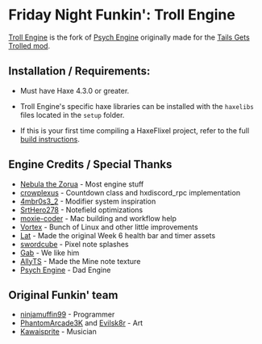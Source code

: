 # Friday Night Funkin': Troll Engine

[Troll Engine](https://github.com/riconuts/troll-engine) is the fork of [Psych Engine](https://github.com/ShadowMario/FNF-PsychEngine) originally made for the [Tails Gets Trolled mod](https://gamebanana.com/mods/320596).


## Installation / Requirements:

* Must have Haxe 4.3.0 or greater.

* Troll Engine's specific haxe libraries can be installed with the `haxelibs` files located in the `setup` folder.

* If this is your first time compiling a HaxeFlixel project, refer to the full [build instructions](https://github.com/riconuts/FNF-Troll-Engine/blob/main/BUILDING.md).

## Engine Credits / Special Thanks
- [Nebula the Zorua](https://x.com/Nebula_Zorua) - Most engine stuff
- [crowplexus](https://x.com/crowplexus) - Countdown class and hxdiscord_rpc implementation
- [4mbr0s3_2](https://www.youtube.com/@4mbr0s3-2) - Modifier system inspiration
- [SrtHero278](https://github.com/SrtHero278) - Notefield optimizations
- [moxie-coder](https://github.com/moxie-coder) - Mac building and workflow help
- [Vortex](https://github.com/Vortex2Oblivion) - Bunch of Linux and other little improvements
- [Lat](https://x.com/latzephr) - Made the original Week 6 health bar and timer assets
- [swordcube](https://bsky.app/profile/swordcube.bsky.social) - Pixel note splashes
- [Gab](https://github.com/michisock) - We like him
- [AllyTS](https://x.com/NewTioSans) - Made the Mine note texture
- [Psych Engine](https://github.com/ShadowMario/FNF-PsychEngine) - Dad Engine

## Original Funkin' team
- [ninjamuffin99](https://twitter.com/ninja_muffin99) - Programmer
- [PhantomArcade3K](https://twitter.com/phantomarcade3k) and [Evilsk8r](https://twitter.com/evilsk8r) - Art
- [Kawaisprite](https://twitter.com/kawaisprite) - Musician
